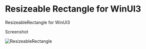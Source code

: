 # Resizeable Rectangle for WinUI3
ResizeableRectangle for WinUI3



Screenshot

![ResizeableRectangle](https://github.com/user-attachments/assets/b31e47b2-5fda-41e6-9e5d-fab716ee8033)
